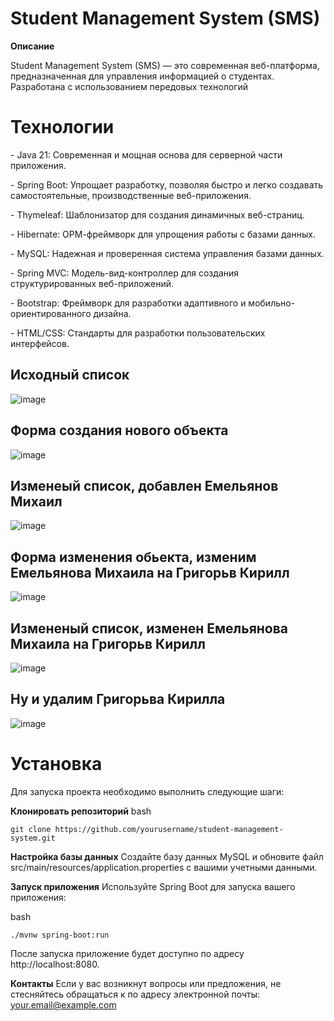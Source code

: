 
<h1>Student Management System (SMS)</h1>

**Описание**
<p>Student Management System (SMS) — это современная веб-платформа, предназначенная для управления информацией о студентах. Разработана с использованием передовых технологий</p>

<h1>Технологии</h1>
<p>- Java 21: Современная и мощная основа для серверной части приложения.</p>
<p>- Spring Boot: Упрощает разработку, позволяя быстро и легко создавать самостоятельные, производственные веб-приложения.</p>
<p>- Thymeleaf: Шаблонизатор для создания динамичных веб-страниц.</p>
<p>- Hibernate: ОРМ-фреймворк для упрощения работы с базами данных.</p>
<p>- MySQL: Надежная и проверенная система управления базами данных.</p>
<p>- Spring MVC: Модель-вид-контроллер для создания структурированных веб-приложений.</p>
<p>- Bootstrap: Фреймворк для разработки адаптивного и мобильно-ориентированного дизайна.</p>
<p>- HTML/CSS: Стандарты для разработки пользовательских интерфейсов.</p>

<h2>Исходный список</h2>

![image](https://github.com/DANTECK-dev/Student-Management-Sysem/assets/62847375/bef75580-9234-479a-a378-01f81a1397a4)
<h2>Форма создания нового объекта</h2>

![image](https://github.com/DANTECK-dev/Student-Management-Sysem/assets/62847375/63889876-f02d-462b-b7e7-3d51621c39be)
<h2>Изменеый список, добавлен Емельянов Михаил</h2>

![image](https://github.com/DANTECK-dev/Student-Management-Sysem/assets/62847375/5379a5c1-0ba0-4687-8404-ae8f9213ed69)
<h2>Форма изменения обьекта, изменим Емельянова Михаила на Григорьв Кирилл</h2>

![image](https://github.com/DANTECK-dev/Student-Management-Sysem/assets/62847375/8233b88c-5317-4962-a3ea-1ec52918bc7c)
<h2>Измененый список, изменен Емельянова Михаила на Григорьв Кирилл</h2>

![image](https://github.com/DANTECK-dev/Student-Management-Sysem/assets/62847375/75e33672-549e-4d57-8b1c-6964cc48225d)
<h2>Ну и удалим Григорьва Кирилла</h2>

![image](https://github.com/DANTECK-dev/Student-Management-Sysem/assets/62847375/975a8c95-3638-40df-be61-573aec49e075)

<h1>Установка</h1>

Для запуска проекта необходимо выполнить следующие шаги:

**Клонировать репозиторий**
bash
```
git clone https://github.com/yourusername/student-management-system.git
```
**Настройка базы данных**
Создайте базу данных MySQL и обновите файл src/main/resources/application.properties с вашими учетными данными.

**Запуск приложения**
Используйте Spring Boot для запуска вашего приложения:

bash
```
./mvnw spring-boot:run
```
После запуска приложение будет доступно по адресу http://localhost:8080.

**Контакты**
Если у вас возникнут вопросы или предложения, не стесняйтесь обращаться к  по адресу электронной почты: your.email@example.com
